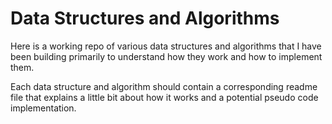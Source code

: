 # Data Structures and Algorithms

Here is a working repo of various data structures and algorithms that I have been building primarily to understand how they work and how to implement them.

Each data structure and algorithm should contain a corresponding readme file that explains a little bit about how it works and a potential pseudo code implementation.
